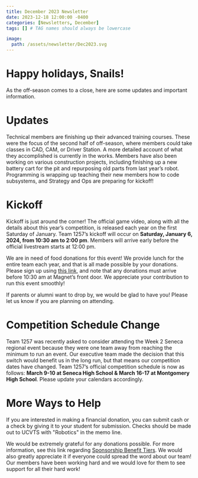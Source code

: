 ```yaml
---
title: December 2023 Newsletter
date: 2023-12-18 12:00:00 -0400
categories: [Newsletters, December]
tags: [] # TAG names should always be lowercase

image:
  path: /assets/newsletter/Dec2023.svg
---
```


# Happy holidays, Snails!

As the off-season comes to a close, here are some updates and important information.

# Updates

Technical members are finishing up their advanced training courses. These were the focus of the second half of off-season, where members could take classes in CAD, CAM, or Driver Station. A more detailed account of what they accomplished is currently in the works. Members have also been working on various construction projects, including finishing up a new battery cart for the pit and repurposing old parts from last year’s robot. Programming is wrapping up teaching their new members how to code subsystems, and Strategy and Ops are preparing for kickoff!

# Kickoff

Kickoff is just around the corner! The official game video, along with all the details about this year’s competition, is released each year on the first Saturday of January. Team 1257’s kickoff will occur on **Saturday, January 6, 2024, from 10:30 am to 2:00 pm**. Members will arrive early before the official livestream starts at 12:00 pm. 

We are in need of food donations for this event! We provide lunch for the entire team each year, and that is all made possible by your donations. Please sign up using [this link](https://www.signupgenius.com/go/10C0B4CAFA92DAAFCC16-46889191-kickoff#/), and note that any donations must arrive before 10:30 am at Magnet’s front door. We appreciate your contribution to run this event smoothly!

If parents or alumni want to drop by, we would be glad to have you! Please let us know if you are planning on attending. 


# Competition Schedule Change

Team 1257 was recently asked to consider attending the Week 2 Seneca regional event because they were one team away from reaching the minimum to run an event. Our executive team made the decision that this switch would benefit us in the long run, but that means our competition dates have changed. Team 1257’s official competition schedule is now as follows: **March 9-10 at Seneca High School & March 16-17 at Montgomery High School**. Please update your calendars accordingly. 

# More Ways to Help

If you are interested in making a financial donation, you can submit cash or a check by giving it to your student for submission. Checks should be made out to UCVTS with "Robotics" in the memo line.

We would be extremely grateful for any donations possible. For more information, see this link regarding [Sponsorship Benefit Tiers](https://drive.google.com/file/d/1nPp9li2x6V0kE9VLy1ntCecM3NLu6LfS/view?usp=sharing). We would also greatly appreciate it if everyone could spread the word about our team! Our members have been working hard and we would love for them to see support for all their hard work!
